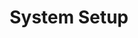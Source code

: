 ---
layout: page
title: System Setup
nav: true
nav_order: 3
dropdown: true
children: 
    - title: Linux Options
      permalink: /ref/linux/linuxdistros/
    - title: divider
    - title: Desktop Appearance
      permalink: /ref/linux/desktop/
    - title: divider
    - title: Installing SW
      permalink: /ref/linux/software/
    - title: divider
    - title: File Sharing
      permalink: /ref/linux/sharing/
    - title: divider
    - title: Remote vnc ssh
      permalink: /ref/linux/vnc-ssh/
    - title: divider
    - title: Terminal cli
      permalink: /ref/linux/terminal/
    - title: divider
    - title: Autostart systemd
      permalink: /ref/linux/autostart/
    - title: divider
    - title: Logs
      permalink: /ref/linux/logs/
    - title: divider
    - title: List of SW to Install
      permalink: /ref/linux/list/
---